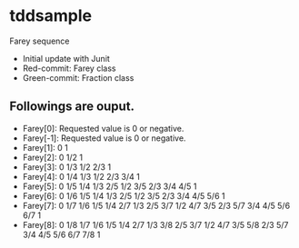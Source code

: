 # tddsample
Farey sequence
- Initial update with Junit
- Red-commit: Farey class
- Green-commit: Fraction class
 
Followings are ouput.
----------------------
- Farey[0]: Requested value is 0 or negative.
- Farey[-1]: Requested value is 0 or negative.
- Farey[1]: 0  1
- Farey[2]: 0  1/2  1
- Farey[3]: 0  1/3  1/2  2/3  1
- Farey[4]: 0  1/4  1/3  1/2  2/3  3/4  1
- Farey[5]: 0  1/5  1/4  1/3  2/5  1/2  3/5  2/3  3/4  4/5  1
- Farey[6]: 0  1/6  1/5  1/4  1/3  2/5  1/2  3/5  2/3  3/4  4/5  5/6  1
- Farey[7]: 0  1/7  1/6  1/5  1/4  2/7  1/3  2/5  3/7  1/2  4/7  3/5  2/3  5/7  3/4  4/5  5/6  6/7  1
- Farey[8]: 0  1/8  1/7  1/6  1/5  1/4  2/7  1/3  3/8  2/5  3/7  1/2  4/7  3/5  5/8  2/3  5/7  3/4  4/5  5/6  6/7  7/8  1

